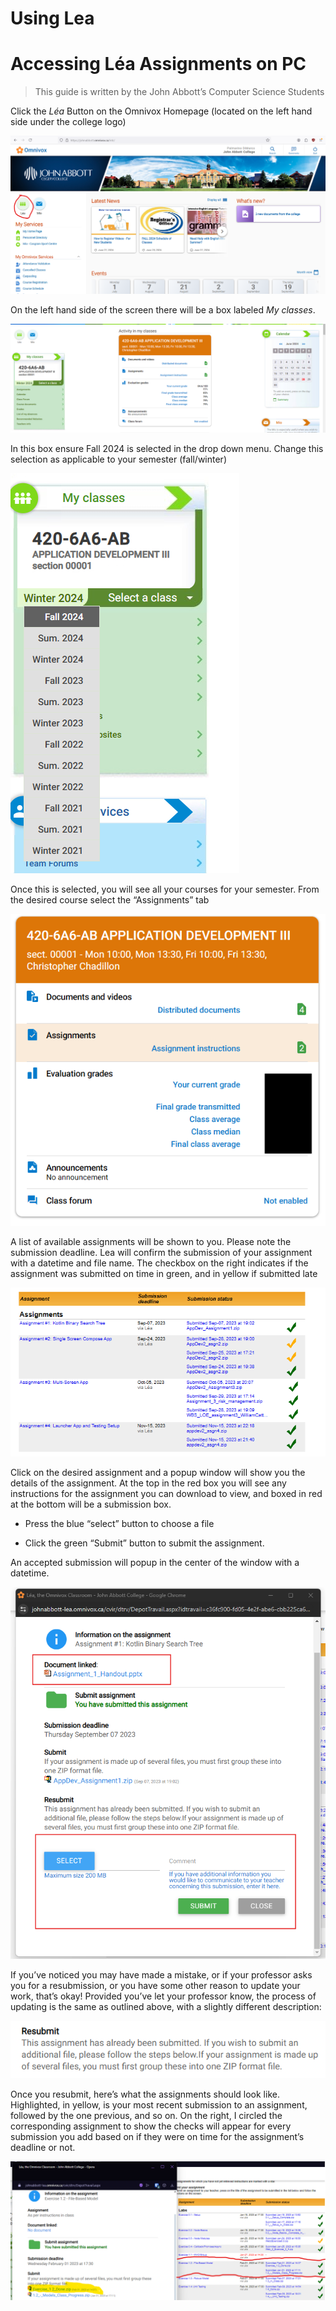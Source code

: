 # Using Lea

# Accessing Léa Assignments on PC

> This guide is written by the John Abbott’s Computer Science Students

Click the _Léa_ Button on the Omnivox Homepage (located on the left hand side under the college logo)

![demo](./assets/LEA_01.png)

On the left hand side of the screen there will be a box labeled _My classes_.

![demo](./assets/LEA_02.png)

In this box ensure Fall 2024 is selected in the drop down menu. Change this selection as applicable to your semester (fall/winter)

![demo](./assets/LEA_03.png)

Once this is selected, you will see all your courses for your semester. From the desired course select the “Assignments” tab

![demo](./assets/LEA_04.png)

A list of available assignments will be shown to you. Please note the submission deadline. Lea will confirm the submission of your assignment with a datetime and file name. The checkbox on the right indicates if the assignment was submitted on time in green, and in yellow if submitted late

![demo](./assets/LEA_05.png)

Click on the desired assignment and a popup window will show you the details of the assignment. At the top in the red box you will see any instructions for the assignment you can download to view, and boxed in red at the bottom will be a submission box.

- Press the blue “select” button to choose a file

- Click the green “Submit” button to submit the assignment.

An accepted submission will popup in the center of the window with a datetime.

![demo](./assets/LEA_06.png)

If you’ve noticed you may have made a mistake, or if your professor asks you for a resubmission, or you have some other reason to update your work, that’s okay! Provided you’ve let your professor know, the process of updating is the same as outlined above, with a slightly different description:

![demo](./assets/LEA_07.png)

Once you resubmit, here’s what the assignments should look like. Highlighted, in yellow, is your most recent submission to an assignment, followed by the one previous, and so on. On the right, I circled the corresponding assignment to show the checks will appear for every submission you add based on if they were on time for the assignment’s deadline or not.

![demo](./assets/LEA_08.png)
